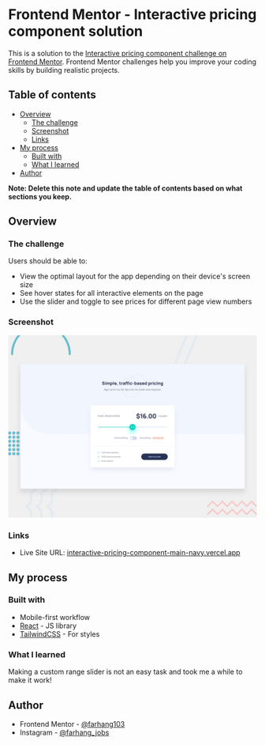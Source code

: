 # Frontend Mentor - Interactive pricing component solution

This is a solution to the [Interactive pricing component challenge on Frontend Mentor](https://www.frontendmentor.io/challenges/interactive-pricing-component-t0m8PIyY8). Frontend Mentor challenges help you improve your coding skills by building realistic projects. 

## Table of contents

- [Overview](#overview)
  - [The challenge](#the-challenge)
  - [Screenshot](#screenshot)
  - [Links](#links)
- [My process](#my-process)
  - [Built with](#built-with)
  - [What I learned](#what-i-learned)
- [Author](#author)

**Note: Delete this note and update the table of contents based on what sections you keep.**

## Overview

### The challenge

Users should be able to:

- View the optimal layout for the app depending on their device's screen size
- See hover states for all interactive elements on the page
- Use the slider and toggle to see prices for different page view numbers

### Screenshot

![](./design/desktop-preview.jpg)

### Links

- Live Site URL: [interactive-pricing-component-main-navy.vercel.app](http://interactive-pricing-component-main-navy.vercel.app/)

## My process

### Built with

- Mobile-first workflow
- [React](https://reactjs.org/) - JS library
- [TailwindCSS](https://tailwindcss.com/) - For styles

### What I learned

Making a custom range slider is not an easy task and took me a while to make it work!

## Author

- Frontend Mentor - [@farhang103](https://www.frontendmentor.io/profile/farhang103)
- Instagram - [@farhang_jobs](https://www.instagram.com/farhang_jobs)


